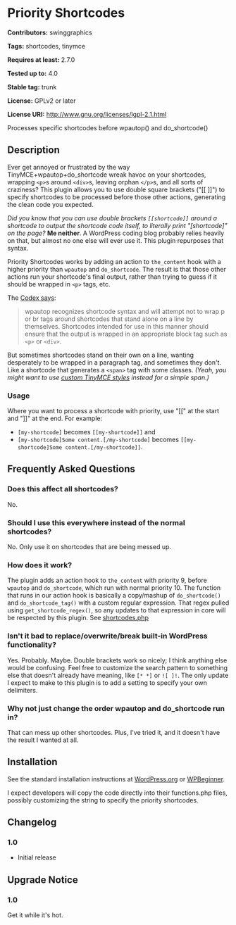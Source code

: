 # Priority Shortcodes #
**Contributors:** swinggraphics
  
**Tags:** shortcodes, tinymce
  
**Requires at least:** 2.7.0
  
**Tested up to:** 4.0
  
**Stable tag:** trunk
  
**License:** GPLv2 or later
  
**License URI:** http://www.gnu.org/licenses/lgpl-2.1.html
  

Processes specific shortcodes before wpautop() and do_shortcode()

## Description ##

Ever get annoyed or frustrated by the way TinyMCE+wpautop+do_shortcode wreak havoc on your shortcodes, wrapping `<p>`s around `<div>`s, leaving orphan `</p>`s, and all sorts of craziness? This plugin allows you to use double square brackets ("[[ ]]") to specify shortcodes to be processed before those other actions, generating the clean code you expected.

*Did you know that you can use double brackets `[[shortcode]]` around a shortcode to output the shortcode code itself, to literally print "[shortcode]" on the page?* **Me neither**. A WordPress coding blog probably relies heavily on that, but almost no one else will ever use it. This plugin repurposes that syntax.

Priority Shortcodes works by adding an action to `the_content` hook with a higher priority than `wpautop` and `do_shortcode`. The result is that those other actions run your shortcode's final output, rather than trying to guess if it should be wrapped in `<p>` tags, etc.

The [Codex says](http://codex.wordpress.org/Shortcode_API#Output):

> wpautop recognizes shortcode syntax and will attempt not to wrap p or br tags around shortcodes that stand alone on a line by themselves. Shortcodes intended for use in this manner should ensure that the output is wrapped in an appropriate block tag such as `<p>` or `<div>`.

But sometimes shortcodes stand on their own on a line, wanting desperately to be wrapped in a paragraph tag, and sometimes they don't. Like a shortcode that generates a `<span>` tag with some classes. *(Yeah, you might want to use [custom TinyMCE styles](http://codex.wordpress.org/TinyMCE_Custom_Styles) instead for a simple span.)*

### Usage ###

Where you want to process a shortcode with priority, use "[[" at the start and "]]" at the end. For example:

- `[my-shortcode]` becomes `[[my-shortcode]]` and
- `[my-shortcode]Some content.[/my-shortcode]` becomes `[[my-shortcode]Some content.[/my-shortcode]]`.

## Frequently Asked Questions ##

### Does this affect all shortcodes? ###

No.

### Should I use this everywhere instead of the normal shortcodes? ###

No. Only use it on shortcodes that are being messed up.

### How does it work? ###

The plugin adds an action hook to `the_content` with priority 9, before `wpautop` and `do_shortcode`, which run with normal priority 10. The function that runs in our action hook is basically a copy/mashup of `do_shortcode()` and `do_shortcode_tag()` with a custom regular expression. That regex pulled using `get_shortcode_regex()`, so any updates to that expression in core will be respected by this plugin. See [shortcodes.php](https://core.trac.wordpress.org/browser/tags/4.0/src/wp-includes/shortcodes.php#L0)

### Isn't it bad to replace/overwrite/break built-in WordPress functionality? ###

Yes. Probably. Maybe. Double brackets work so nicely; I think anything else would be confusing. Feel free to customize the search pattern to something else that doesn't already have meaning, like `[* *]` or `![ ]!`. The only update I expect to make to this plugin is to add a setting to specify your own delimiters.

### Why not just change the order wpautop and do_shortcode run in? ###

That can mess up other shortcodes. Plus, I've tried it, and it doesn't have the result I wanted at all.

## Installation ##

See the standard installation instructions at [WordPress.org](http://codex.wordpress.org/Managing_Plugins#Installing_Plugins) or [WPBeginner](http://www.wpbeginner.com/beginners-guide/step-by-step-guide-to-install-a-wordpress-plugin-for-beginners/).

I expect developers will copy the code directly into their functions.php files, possibly customizing the string to specify the priority shortcodes.

## Changelog ##

### 1.0 ###
* Initial release

## Upgrade Notice ##

### 1.0 ###
Get it while it's hot.
